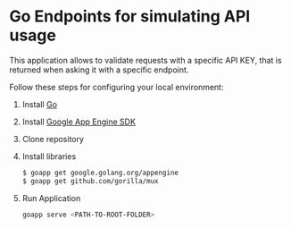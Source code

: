 # Go Endpoints for simulating API usage
This application allows to validate requests with a specific API KEY, that is returned when asking it with a specific endpoint.

Follow these steps for configuring your local environment:

1. Install [Go](https://golang.org/dl/)
2. Install [Google App Engine SDK](https://cloud.google.com/appengine/downloads#Google_App_Engine_SDK_for_Go)
3. Clone repository
4. Install libraries

    ```sh
    $ goapp get google.golang.org/appengine
    $ goapp get github.com/gorilla/mux
    ```

5. Run Application

    ```sh
    goapp serve <PATH-TO-ROOT-FOLDER>
    ```
